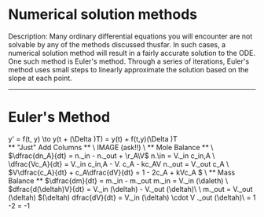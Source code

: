 # Numerical solution methods
Description: Many ordinary differential equations you will encounter are not solvable by any of the methods discussed thusfar. In such cases, a numerical solution method will result in a fairly accurate solution to the ODE. One such method is Euler's method. Through a series of iterations, Euler's method uses small steps to linearly approximate the solution based on the slope at each point. 
***
# Euler's Method
y' = f(t, y) \to y(t + \(\Delta \)T) = y(t) + f(t,y)\(\Delta \)T \
** "Just" Add Columns ** \\
IMAGE (ask!!) \\
** Mole Balance ** \\
$\dfrac{dn_A}{dt} = n\.\_in - n\.\_out + \r_A\V\$
n\.\in = V\.\_in c_in,A \\
\dfrac{Vc_A}{dt} = V\._in c_in,A - V\. c_A - kc_AV
n\.\_out = V\._out c_A \\
$V\dfrac{c_A}{dt} + c_A\dfrac{dV}{dt} = 1 - 2c_A + kVc_A $ \\
** Mass Balance **
$\dfrac{dm}{dt} = m\._in - m\._out
m\.\_in = V\.\_in \(\daleth) \\
$dfrac{d\(\deltah)V}{dt} = V\.\_in \(\deltah) - V\.\_out \(\deltah)\ \\
m\.\_out = V\.\_out \(\deltah)
$\(\deltah) dfrac{dV}{dt} = V\.\_in \(\deltah) \cdot V \.\_out \(\deltah)\ = 1 -2 = -1
